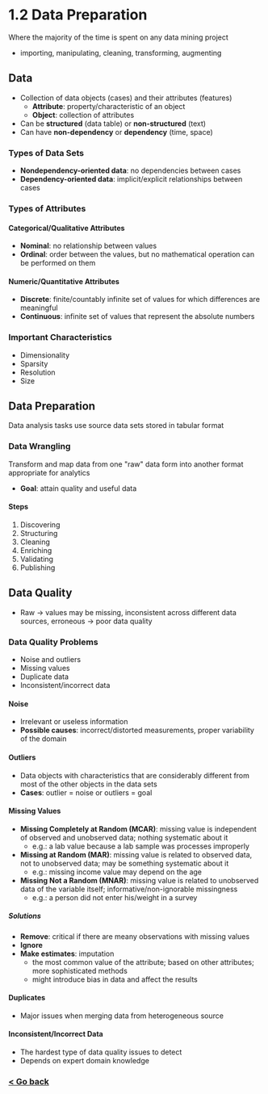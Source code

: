 # 1.2 Data Preparation
Where the majority of the time is spent on any data mining project
- importing, manipulating, cleaning, transforming, augmenting

## Data
- Collection of data objects (cases) and their attributes (features)
	- **Attribute**: property/characteristic of an object
	- **Object**: collection of attributes
- Can be **structured** (data table) or **non-structured** (text)
- Can have **non-dependency** or **dependency** (time, space)

### Types of Data Sets
- **Nondependency-oriented data**: no dependencies between cases
- **Dependency-oriented data**: implicit/explicit relationships between cases

### Types of Attributes
#### Categorical/Qualitative Attributes
- **Nominal**: no relationship between values
- **Ordinal**: order between the values, but no mathematical operation can be performed on them

#### Numeric/Quantitative Attributes
- **Discrete**: finite/countably infinite set of values for which differences are meaningful
- **Continuous**: infinite set of values that represent the absolute numbers

### Important Characteristics
- Dimensionality
- Sparsity
- Resolution
- Size

## Data Preparation
Data analysis tasks use source data sets stored in tabular format

### Data Wrangling
Transform and map data from one "raw" data form into another format appropriate for analytics
- **Goal**: attain quality and useful data

#### Steps
1. Discovering
2. Structuring
3. Cleaning
4. Enriching
5. Validating
6. Publishing

## Data Quality
- Raw → values may be missing, inconsistent across different data sources, erroneous → poor data quality

### Data Quality Problems
- Noise and outliers
- Missing values
- Duplicate data
- Inconsistent/incorrect data

#### Noise
- Irrelevant or useless information
- **Possible causes**: incorrect/distorted measurements, proper variability of the domain

#### Outliers
- Data objects with characteristics that are considerably different from most of the other objects in the data sets
- **Cases**: outlier = noise or outliers = goal

#### Missing Values
- **Missing Completely at Random (MCAR)**: missing value is independent of observed and unobserved data; nothing systematic about it
	- e.g.: a lab value because a lab sample was processes improperly
- **Missing at Random (MAR)**: missing value is related to observed data, not to unobserved data; may be something systematic about it
	- e.g.: missing income value may depend on the age
- **Missing Not a Random (MNAR)**: missing value is related to unobserved data of the variable itself; informative/non-ignorable missingness
	- e.g.: a person did not enter his/weight in a survey

##### Solutions
- **Remove**: critical if there are meany observations with missing values
- **Ignore**
- **Make estimates**: imputation
	- the most common value of the attribute; based on other attributes; more sophisticated methods
	- might introduce bias in data and affect the results

#### Duplicates
- Major issues when merging data from heterogeneous source

#### Inconsistent/Incorrect Data
- The hardest type of data quality issues to detect
- Depends on expert domain knowledge

### [< Go back](/README.md)